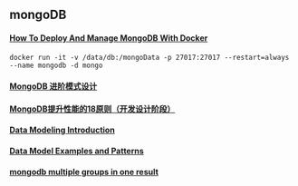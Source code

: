 ## mongoDB

#### [How To Deploy And Manage MongoDB With Docker](https://phoenixnap.com/kb/docker-mongodb)

```
docker run -it -v /data/db:/mongoData -p 27017:27017 --restart=always --name mongodb -d mongo
```

#### [MongoDB 进阶模式设计](https://mongoing.com/mongodb-advanced-pattern-design)

#### [MongoDB提升性能的18原则（开发设计阶段）](https://blog.fundebug.com/2018/09/19/18-principle-to-improve-mongodb-performance/)

#### [Data Modeling Introduction](https://docs.mongodb.com/manual/core/data-modeling-introduction/)
#### [Data Model Examples and Patterns](https://docs.mongodb.com/manual/applications/data-models/)

#### [mongodb multiple groups in one result](https://stackoverflow.com/questions/23745097/mongodb-multiple-groups-in-one-result)
